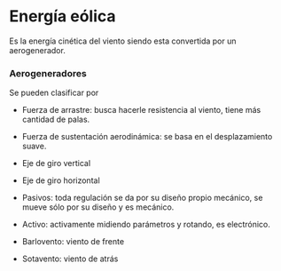 # Energía eólica
Es la energía cinética del viento siendo esta convertida por un aerogenerador.

### Aerogeneradores
Se pueden clasificar por
- Fuerza de arrastre: busca hacerle resistencia al viento, tiene más cantidad de palas.
- Fuerza de sustentación aerodinámica: se basa en el desplazamiento suave.

- Eje de giro vertical
- Eje de giro horizontal

- Pasivos: toda regulación se da por su diseño propio mecánico, se mueve sólo por su diseño y es mecánico.
- Activo: activamente midiendo parámetros y rotando, es electrónico.

- Barlovento: viento de frente
- Sotavento: viento de atrás 

